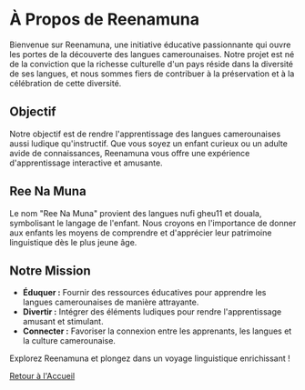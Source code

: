 # À Propos de Reenamuna

Bienvenue sur Reenamuna, une initiative éducative passionnante qui ouvre les portes de la découverte des langues camerounaises. Notre projet est né de la conviction que la richesse culturelle d'un pays réside
dans la diversité de ses langues, et nous sommes fiers de contribuer à la préservation et à la célébration de cette diversité.

## Objectif

Notre objectif est de rendre l'apprentissage des langues camerounaises aussi ludique qu'instructif. Que vous soyez un enfant curieux ou un adulte avide de connaissances, 
Reenamuna vous offre une expérience d'apprentissage interactive et amusante.

## Ree Na Muna

Le nom "Ree Na Muna" provient des langues nufi gheu11 et douala, symbolisant le langage de l'enfant. Nous croyons en 
l'importance de donner aux enfants les moyens de comprendre et d'apprécier leur patrimoine linguistique dès le plus jeune âge.

## Notre Mission

- **Éduquer :** Fournir des ressources éducatives pour apprendre les langues camerounaises de manière attrayante.
- **Divertir :** Intégrer des éléments ludiques pour rendre l'apprentissage amusant et stimulant.
- **Connecter :** Favoriser la connexion entre les apprenants, les langues et la culture camerounaise.

Explorez Reenamuna et plongez dans un voyage linguistique enrichissant !

[Retour à l'Accueil](README.md) <!-- Remplacez "lien_vers_accueil" par le lien vers la page d'accueil -->
